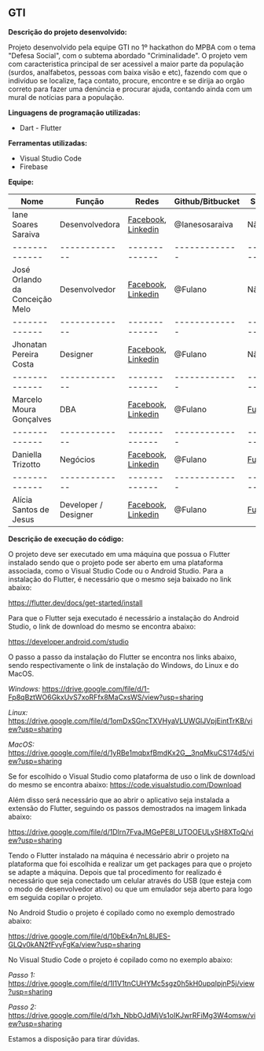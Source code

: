 ## GTI
**Descrição do projeto desenvolvido:** 

Projeto desenvolvido pela equipe GTI no 1º hackathon do MPBA com o tema "Defesa Social", 
com o subtema abordado "Criminalidade". O projeto vem com caracteristica principal de ser acessivel
a maior parte da população (surdos, analfabetos, pessoas com baixa visão e etc), fazendo com que o indivíduo se localize,
faça contato, procure, encontre e se dirija ao orgão correto para fazer uma denúncia e procurar ajuda, contando ainda 
com um mural de notícias para a população.

**Linguagens de programação utilizadas:**
- Dart - Flutter

**Ferramentas utilizadas:**
- Visual Studio Code
- Firebase

**Equipe:**

| Nome | Função | Redes | Github/Bitbucket | Site pessoal |
| ------------- | ------------- | ------------- | ------------- | ------------- | 
|  Iane Soares Saraiva  | Desenvolvedora | [Facebook](https://www.facebook.com/iane.soares.144), [Linkedin](https://www.linkedin.com/in/iane-soares-saraiva-600584196/) | @Ianesosaraiva | Não possui |
| ------------- | ------------- | ------------- | ------------- | ------------- |
|  José Orlando da Conceição Melo  | Desenvolvedor  | [Facebook](https://www.facebook.com/MPBA), [Linkedin](https://br.linkedin.com/pub/MPBA) | @Fulano | Não Possui |
| ------------- | ------------- | ------------- | ------------- | ------------- | 
|  Jhonatan Pereira Costa  | Designer  | [Facebook](https://www.facebook.com/MPBA), [Linkedin](https://br.linkedin.com/pub/MPBA) | @Fulano | Não Possui |
| ------------- | ------------- | ------------- | ------------- | ------------- | 
|  Marcelo Moura Gonçalves  | DBA  | [Facebook](https://www.facebook.com/MPBA), [Linkedin](https://br.linkedin.com/pub/MPBA) | @Fulano | [Fulano.com.br](http://https://mpba.mp.br/) |
| ------------- | ------------- | ------------- | ------------- | ------------- | 
|  Daniella Trizotto | Negócios  | [Facebook](https://www.facebook.com/MPBA), [Linkedin](https://br.linkedin.com/pub/MPBA) | @Fulano | [Fulano.com.br](http://https://mpba.mp.br/) |
| ------------- | ------------- | ------------- | ------------- | ------------- | 
|  Alícia Santos de Jesus  | Developer / Designer  | [Facebook](https://www.facebook.com/MPBA), [Linkedin](https://br.linkedin.com/pub/MPBA) | @Fulano | [Fulano.com.br](http://https://mpba.mp.br/) | 


**Descrição de execução do código:**

O projeto deve ser executado em uma máquina que possua o Flutter instalado sendo que o projeto pode ser aberto em uma plataforma associada, como o Visual Studio Code ou o Android Studio. 
Para a instalação do Flutter, é necessário que o mesmo seja baixado no link abaixo:

https://flutter.dev/docs/get-started/install

Para que o Flutter seja executado é necessário a instalação do Android Studio, o link de download do mesmo se encontra abaixo:

https://developer.android.com/studio

O passo a passo da instalação do Flutter se encontra nos links abaixo, sendo respectivamente o link de instalação do Windows, do Linux e do MacOS.

*Windows:*
https://drive.google.com/file/d/1-Fp8qBztWO6GkxUvS7xoRFfx8MaCxsWS/view?usp=sharing 

*Linux:*
https://drive.google.com/file/d/1omDxSGncTXVHyaVLUWGlJVpjEintTrKB/view?usp=sharing

*MacOS:*
https://drive.google.com/file/d/1yRBe1mqbxfBmdKx2G__3nqMkuCS174d5/view?usp=sharing 


Se for escolhido o Visual Studio como plataforma de uso o link de download do mesmo se encontra abaixo:
https://code.visualstudio.com/Download

Além disso será necessário que ao abrir o aplicativo seja instalada a extensão do Flutter, seguindo os passos demostrados na imagem linkada abaixo:

https://drive.google.com/file/d/1Dlrn7FvaJMGePE8l_UTOOEULySH8XToQ/view?usp=sharing

Tendo o Flutter instalado na máquina é necessário abrir o projeto na plataforma que foi escolhida e realizar um get packages para que o projeto se adapte a máquina. 
Depois que tal procedimento for realizado é necessário que seja conectado um celular através do USB (que esteja com o modo de desenvolvedor ativo) ou que um emulador seja aberto para logo em seguida copilar o projeto.

No Android Studio o projeto é copilado como no exemplo demostrado abaixo:

https://drive.google.com/file/d/10bEk4n7nL8IJES-GLQv0kAN2fFvyFgKa/view?usp=sharing

No Visual Studio Code o projeto é copilado como no exemplo abaixo:

*Passo 1:*
https://drive.google.com/file/d/1l1V1tnCUHYMc5sgz0h5kH0upqIpjnP5j/view?usp=sharing

*Passo 2:*
https://drive.google.com/file/d/1xh_NbbOJdMjVs1oIKJwrRFiMg3W4omsw/view?usp=sharing

Estamos a disposição para tirar dúvidas.
